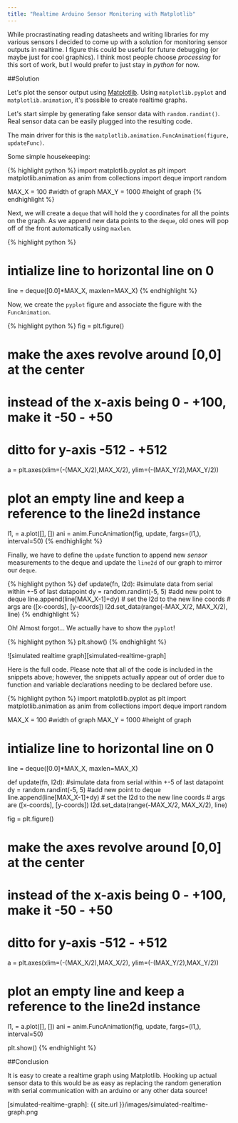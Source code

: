 ```yaml
---
title: "Realtime Arduino Sensor Monitoring with Matplotlib"
---
```


While procrastinating reading datasheets and writing libraries for my various sensors I decided to come up with a solution for monitoring sensor outputs in realtime. I figure this could be useful for future debugging (or maybe just for cool graphics). I think most people choose *processing* for this sort of work, but I would prefer to just stay in *python* for now.

##Solution

Let's plot the sensor output using [Matplotlib](http://matplotlib.org/). Using `matplotlib.pyplot` and `matplotlib.animation`, it's possible to create realtime graphs.

Let's start simple by generating fake sensor data with `random.randint()`. Real sensor data can be easily plugged into the resulting code.

The main driver for this is the `matplotlib.animation.FuncAnimation(figure, updateFunc)`.

Some simple housekeeping:

{% highlight python %}
import matplotlib.pyplot as plt
import matplotlib.animation as anim
from collections import deque
import random

MAX_X = 100   #width of graph
MAX_Y = 1000  #height of graph
{% endhighlight %}

Next, we will create a `deque` that will hold the y coordinates for all the points on the graph. As we append new data points to the `deque`, old ones will pop off of the front automatically using `maxlen`.

{% highlight python %}
# intialize line to horizontal line on 0
line = deque([0.0]*MAX_X, maxlen=MAX_X)
{% endhighlight %}

Now, we create the `pyplot` figure and associate the figure with the `FuncAnimation`.

{% highlight python %}
fig = plt.figure()
# make the axes revolve around [0,0] at the center
# instead of the x-axis being 0 - +100, make it -50 - +50
# ditto for y-axis -512 - +512
a = plt.axes(xlim=(-(MAX_X/2),MAX_X/2), ylim=(-(MAX_Y/2),MAX_Y/2))
# plot an empty line and keep a reference to the line2d instance
l1, = a.plot([], [])
ani = anim.FuncAnimation(fig, update, fargs=(l1,), interval=50)
{% endhighlight %}

Finally, we have to define the `update` function to append new *sensor* measurements to the deque and update the `line2d` of our graph to mirror our `deque`.

{% highlight python %}
def update(fn, l2d):
    #simulate data from serial within +-5 of last datapoint
    dy = random.randint(-5, 5)
    #add new point to deque
    line.append(line[MAX_X-1]+dy)
    # set the l2d to the new line coords
    # args are ([x-coords], [y-coords])
    l2d.set_data(range(-MAX_X/2, MAX_X/2), line)
{% endhighlight %}

Oh! Almost forgot... We actually have to show the `pyplot`!

{% highlight python %}
plt.show()
{% endhighlight %}

![simulated realtime graph][simulated-realtime-graph]

Here is the full code. Please note that all of the code is included in the snippets above; however, the snippets actually appear out of order due to function and variable declarations needing to be declared before use.

{% highlight python %}
import matplotlib.pyplot as plt
import matplotlib.animation as anim
from collections import deque
import random

MAX_X = 100   #width of graph
MAX_Y = 1000  #height of graph

# intialize line to horizontal line on 0
line = deque([0.0]*MAX_X, maxlen=MAX_X)

def update(fn, l2d):
    #simulate data from serial within +-5 of last datapoint
    dy = random.randint(-5, 5)
    #add new point to deque
    line.append(line[MAX_X-1]+dy)
    # set the l2d to the new line coords
    # args are ([x-coords], [y-coords])
    l2d.set_data(range(-MAX_X/2, MAX_X/2), line)

fig = plt.figure()
# make the axes revolve around [0,0] at the center
# instead of the x-axis being 0 - +100, make it -50 - +50
# ditto for y-axis -512 - +512
a = plt.axes(xlim=(-(MAX_X/2),MAX_X/2), ylim=(-(MAX_Y/2),MAX_Y/2))
# plot an empty line and keep a reference to the line2d instance
l1, = a.plot([], [])
ani = anim.FuncAnimation(fig, update, fargs=(l1,), interval=50)


plt.show()
{% endhighlight %}

##Conclusion

It is easy to create a realtime graph using Matplotlib. Hooking up actual sensor data to this would be as easy as replacing the random generation with serial communication with an arduino or any other data source!

[simulated-realtime-graph]: {{ site.url }}/images/simulated-realtime-graph.png
